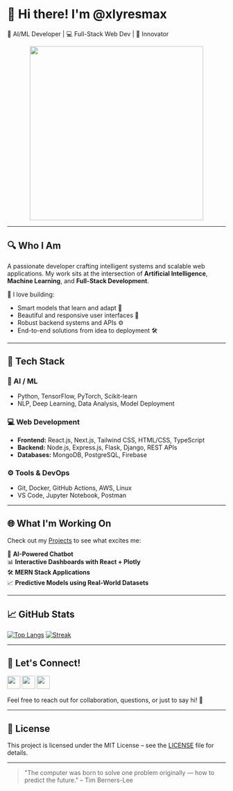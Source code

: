# 👋 Hi there! I'm @xlyresmax  
🧠 AI/ML Developer | 💻 Full-Stack Web Dev | 🚀 Innovator  

<div align="center">
  <img src="https://media.giphy.com/media/3o6Zt481isNVuQI1l6/giphy.gif"  width="400" />
</div>

---

## 🔍 Who I Am

A passionate developer crafting intelligent systems and scalable web applications. My work sits at the intersection of **Artificial Intelligence**, **Machine Learning**, and **Full-Stack Development**.

🔧 I love building:
- Smart models that learn and adapt 🤖
- Beautiful and responsive user interfaces 💅
- Robust backend systems and APIs ⚙️
- End-to-end solutions from idea to deployment 🛠️

---

## 🧰 Tech Stack

### 🤖 AI / ML
- Python, TensorFlow, PyTorch, Scikit-learn
- NLP, Deep Learning, Data Analysis, Model Deployment

### 💻 Web Development
- **Frontend:** React.js, Next.js, Tailwind CSS, HTML/CSS, TypeScript
- **Backend:** Node.js, Express.js, Flask, Django, REST APIs
- **Databases:** MongoDB, PostgreSQL, Firebase

### ⚙️ Tools & DevOps
- Git, Docker, GitHub Actions, AWS, Linux
- VS Code, Jupyter Notebook, Postman

---

## 🌐 What I'm Working On

Check out my [Projects](https://github.com/xlyresmax?tab=repositories) to see what excites me:

🚀 **AI-Powered Chatbot**  
📊 **Interactive Dashboards with React + Plotly**  
🛠️ **MERN Stack Applications**  
📈 **Predictive Models using Real-World Datasets**

---

## 📈 GitHub Stats 

[![Top Langs](https://github-readme-stats.vercel.app/api/top-langs/?username=xlyresmax&show_icons=true&theme=radical)](https://github.com/anuraghazra/github-readme-stats)
[![Streak](https://streak-stats.demolab.com?user=xlyresmax&theme=one-dark)](https://git.io/streak-stats)

---

## 📢 Let's Connect! 

<a href="https://github.com/xlyresmax"  target="_blank"><img src="https://img.icons8.com/glyph-neue/48/ffffff/github.png"  width="30"/></a>
<a href="https://linkedin.com/in/your-link"  target="_blank"><img src="https://img.icons8.com/glyph-neue/48/ffffff/linkedin.png"  width="30"/></a>
<a href="mailto:your-email@example.com" target="_blank"><img src="https://img.icons8.com/glyph-neue/48/ffffff/email.png"  width="30"/></a>

Feel free to reach out for collaboration, questions, or just to say hi! 👋

---

## 📜 License

This project is licensed under the MIT License – see the [LICENSE](LICENSE) file for details.

---

> "The computer was born to solve one problem originally — how to predict the future." – Tim Berners-Lee
